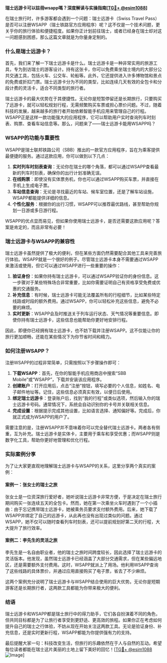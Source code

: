 **瑞士远游卡可以註冊wsapp嗎？深度解读与实操指南[[TG💪+ @esim1088](https://t.me/s/esim1088)]**

在瑞士旅行时，许多游客都会遇到一个问题：瑞士远游卡（Swiss Travel Pass）是否可以注册WSAPP（瑞士铁路官方应用程序）呢？这不仅是一个技术问题，更关乎你的旅行体验和便捷程度。如果你正计划前往瑞士，或者已经身在瑞士却对这一问题感到困惑，那么这篇文章就是为你量身定制的。

### 什么是瑞士远游卡？

首先，我们来了解一下瑞士远游卡是什么。瑞士远游卡是一种非常实用的旅游工具，专为到访瑞士的游客设计。持有这张卡，你可以免费乘坐瑞士境内的大部分公共交通工具，包括火车、公交车、轮船等。此外，它还提供进入许多博物馆和景点的免费或折扣门票。瑞士远游卡分为不同的类型，比如连续几天有效的全包卡和分段计费的灵活卡，适合不同类型的旅行者。

瑞士远游卡的最大优势在于其便捷性。无论你是短暂停留还是长期旅行，只要购买了远游卡，就可以轻松规划行程，无需频繁购买车票或担心票价问题。不过，随着科技的发展，越来越多的旅行者开始依赖智能手机应用来管理自己的行程。WSAPP正是这样一款功能强大的应用程序，它可以帮助用户实时查询列车时刻表、购票、查看车站信息等。那么，问题来了——瑞士远游卡能用WSAPP吗？

### WSAPP的功能与重要性

WSAPP是瑞士联邦铁路公司（SBB）推出的一款官方应用程序，旨在为乘客提供最便捷的服务。通过这款应用，你可以做到以下几点：

1. **实时列车时刻表查询**：无论你在瑞士的哪个角落，都可以通过WSAPP查看最新的列车时刻表，确保你的出行计划准确无误。
2. **在线购票**：即使没有实体票务机，你也可以通过WSAPP购买车票，并直接在手机上生成电子票。
3. **车站信息查询**：无论是寻找最近的车站、候车室位置，还是了解车站设施，WSAPP都能提供详细的信息。
4. **个性化服务**：根据你的出行习惯，WSAPP可以推荐最优路线，甚至帮助你规划一日游或多日游行程。

WSAPP的优点显而易见，但如果你使用瑞士远游卡，是否还需要这款应用呢？答案是肯定的，而且非常有必要！

### 瑞士远游卡与WSAPP的兼容性

瑞士远游卡虽然提供了极大的便利，但在某些方面仍然需要配合其他工具来完善旅行体验。WSAPP就是一个很好的例子。尽管瑞士远游卡本身不需要通过WSAPP来激活或使用，但它可以通过WSAPP进行一些重要的操作：

1. **验证身份**：如果你持有瑞士远游卡，可以通过WSAPP验证你的身份信息。这一步骤对于某些特殊场合非常重要，比如你需要证明自己有资格享受免费或优惠的交通服务。
2. **补充信息**：有时候，瑞士远游卡可能无法覆盖所有的行程细节，比如某些特定线路或时段的额外费用。通过WSAPP，你可以轻松补充这些信息，避免不必要的麻烦。
3. **实时更新**：WSAPP会及时推送关于列车运行状态、天气情况等重要信息。即使你持有瑞士远游卡，这些信息也能帮助你更好地安排行程。

因此，即便你已经拥有瑞士远游卡，也不妨下载并注册WSAPP。这不仅能让你的旅行更加顺畅，还能在某些情况下为你节省时间和精力。

### 如何注册WSAPP？

注册WSAPP的过程非常简单，只需按照以下步骤操作即可：

1. **下载WSAPP**：首先，在你的智能手机应用商店中搜索“SBB Mobile”或“WSAPP”，下载并安装该应用程序。
2. **创建账户**：打开应用后，点击“注册”按钮，填写必要的个人信息，如姓名、电子邮件地址等。记住，这些信息必须真实有效，以便日后使用。
3. **绑定瑞士远游卡**：登录账户后，找到“我的行程”或类似选项，然后输入你的瑞士远游卡号码。通常情况下，系统会自动识别你的卡号并关联相关信息。
4. **完成设置**：根据提示完成其他设置，比如语言选择、通知偏好等。完成后，你就正式成为WSAPP的用户了。

需要注意的是，注册WSAPP并不意味着你可以完全替代瑞士远游卡。两者各有侧重，互为补充。瑞士远游卡是实体卡，主要用于乘车和享受优惠；而WSAPP则是数字化工具，帮助你更好地管理和优化行程。

### 实际案例分享

为了让大家更直观地理解瑞士远游卡与WSAPP的关系，这里分享两个真实的案例：

#### 案例一：张女士的瑞士之旅

张女士是一位资深旅行爱好者，她听说瑞士远游卡非常方便，于是决定在瑞士旅行期间购买一张连续五天的全包卡。然而，她在第一次乘坐火车时遇到了一个小插曲：由于忘记携带瑞士远游卡，她被乘务员要求支付额外费用。后来，她下载了WSAPP并绑定了自己的远游卡，从此再也没有出现过类似的问题。通过WSAPP，她不仅可以随时查看列车时刻表，还可以提前规划好第二天的行程，大大提升了旅行效率。

#### 案例二：李先生的灵活之旅

李先生是一名自由职业者，他的瑞士之旅时间跨度较长，因此选择了瑞士远游卡的灵活版本。他发现，虽然瑞士远游卡已经涵盖了大部分交通需求，但在某些偏远地区，还是需要额外支付费用。这时，WSAPP就派上了用场。他利用WSAPP查询了这些线路的具体票价，并通过应用直接购买了电子票，省去了不少麻烦。

这两个案例充分说明了瑞士远游卡与WSAPP结合使用的巨大优势。无论你是短期游客还是长期旅行者，这两款工具都能为你带来极大的便利。

### 结语

瑞士远游卡和WSAPP都是瑞士旅行中的得力助手，它们各自扮演着不同的角色，但共同目标都是为了让旅行者享受到更舒适、更高效的旅程。如果你正在考虑如何提升自己的瑞士之行体验，不妨从现在开始关注这两款工具。无论是验证身份、补充信息，还是实时更新行程，WSAPP都能为你提供强有力的支持。

最后提醒大家一句：科技改变生活，但旅行的乐趣依然在于人与自然的互动。希望每位读者都能在瑞士这片美丽的土地上留下美好的回忆！[[TG💪+ @esim1088](https://t.me/s/esim1088) ![Image](https://i.postimg.cc/4NQfJmqS/Snipaste-2025-05-13-00-14-12.png)]